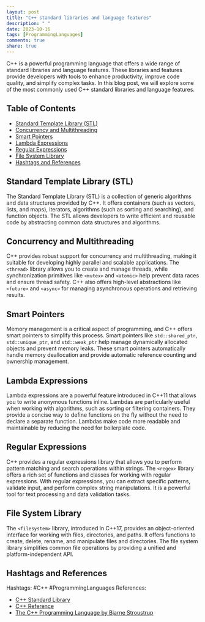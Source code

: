 ```yaml
---
layout: post
title: "C++ standard libraries and language features"
description: " "
date: 2023-10-16
tags: [ProgrammingLanguages]
comments: true
share: true
---
```


C++ is a powerful programming language that offers a wide range of standard libraries and language features. These libraries and features provide developers with tools to enhance productivity, improve code quality, and simplify complex tasks. In this blog post, we will explore some of the most commonly used C++ standard libraries and language features.

## Table of Contents

- [Standard Template Library (STL)](#standard-template-library-stl)
- [Concurrency and Multithreading](#concurrency-and-multithreading)
- [Smart Pointers](#smart-pointers)
- [Lambda Expressions](#lambda-expressions)
- [Regular Expressions](#regular-expressions)
- [File System Library](#file-system-library)
- [Hashtags and References](#hashtags-and-references)

## Standard Template Library (STL)

The Standard Template Library (STL) is a collection of generic algorithms and data structures provided by C++. It offers containers (such as vectors, lists, and maps), iterators, algorithms (such as sorting and searching), and function objects. The STL allows developers to write efficient and reusable code by abstracting common data structures and algorithms.

## Concurrency and Multithreading

C++ provides robust support for concurrency and multithreading, making it suitable for developing highly parallel and scalable applications. The `<thread>` library allows you to create and manage threads, while synchronization primitives like `<mutex>` and `<atomic>` help prevent data races and ensure thread safety. C++ also offers high-level abstractions like `<future>` and `<async>` for managing asynchronous operations and retrieving results.

## Smart Pointers

Memory management is a critical aspect of programming, and C++ offers smart pointers to simplify this process. Smart pointers like `std::shared_ptr`, `std::unique_ptr`, and `std::weak_ptr` help manage dynamically allocated objects and prevent memory leaks. These smart pointers automatically handle memory deallocation and provide automatic reference counting and ownership management.

## Lambda Expressions

Lambda expressions are a powerful feature introduced in C++11 that allows you to write anonymous functions inline. Lambdas are particularly useful when working with algorithms, such as sorting or filtering containers. They provide a concise way to define functions on the fly without the need to declare a separate function. Lambdas make code more readable and maintainable by reducing the need for boilerplate code.

## Regular Expressions

C++ provides a regular expressions library that allows you to perform pattern matching and search operations within strings. The `<regex>` library offers a rich set of functions and classes for working with regular expressions. With regular expressions, you can extract specific patterns, validate input, and perform complex string manipulations. It is a powerful tool for text processing and data validation tasks.

## File System Library

The `<filesystem>` library, introduced in C++17, provides an object-oriented interface for working with files, directories, and paths. It offers functions to create, delete, rename, and manipulate files and directories. The file system library simplifies common file operations by providing a unified and platform-independent API.

## Hashtags and References

Hashtags: #C++ #ProgrammingLanguages
References:
- [C++ Standard Library](http://www.cplusplus.com/reference/)
- [C++ Reference](https://en.cppreference.com/w/)
- [The C++ Programming Language by Bjarne Stroustrup](https://www.stroustrup.com/the_c++_programming_language_%28first_edition%29.pdf)